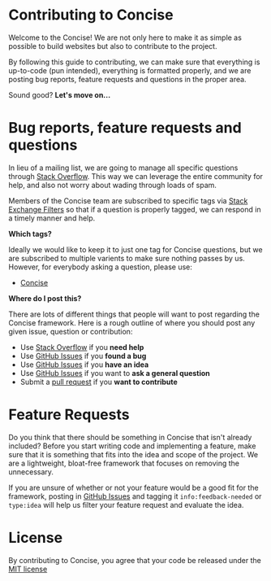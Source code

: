 # Contributing to Concise

Welcome to the Concise! We are not only here to make it as simple as possible to build websites but also to contribute to the project. 

By following this guide to contributing, we can make sure that everything is up-to-code (pun intended), everything is formatted properly, and we are posting bug reports, feature requests and questions in the proper area.

Sound good? **Let's move on...**

# Bug reports, feature requests and questions

In lieu of a mailing list, we are going to manage all specific questions through [Stack Overflow](http://stackoverflow.com/). This way we can leverage the entire community for help, and also not worry about wading through loads of spam.

Members of the Concise team are subscribed to specific tags via [Stack Exchange Filters](http://stackexchange.com/filters) so that if a question is properly tagged, we can respond in a timely manner and help. 

**Which tags?**

Ideally we would like to keep it to just one tag for Concise questions, but we are subscribed to multiple varients to make sure nothing passes by us. However, for everybody asking a question, please use: 

- [Concise](http://stackoverflow.com/questions/tagged/concise)

**Where do I post this?**

There are lots of different things that people will want to post regarding the Concise framework. Here is a rough outline of where you should post any given issue, question or contribution: 

- Use [Stack Overflow](http://stackoverflow.com) if you **need help**
- Use [GitHub Issues](http://github.com/ConciseCSS/concise.css/issues) if you **found a bug**
- Use [GitHub Issues](http://github.com/ConciseCSS/concise.css/issues) if you **have an idea**
- Use [GitHub Issues](http://github.com/ConciseCSS/concise.css/issues) if you want to **ask a general question**
- Submit a [pull request](https://help.github.com/articles/creating-a-pull-request) if you **want to contribute**

# Feature Requests

Do you think that there should be something in Concise that isn't already included? Before you start writing code and implementing a feature, make sure that it is something that fits into the idea and scope of the project. We are a lightweight, bloat-free framework that focuses on removing the unnecessary. 

If you are unsure of whether or not your feature would be a good fit for the framework, posting in [GitHub Issues](http://github.com/ConciseCSS/concise.css/issues) and tagging it `info:feedback-needed` or `type:idea` will help us filter your feature request and evaluate the idea. 

# License

By contributing to Concise, you agree that your code be released under the [MIT license](https://github.com/ConciseCSS/concise.css/blob/master/LICENSE)
